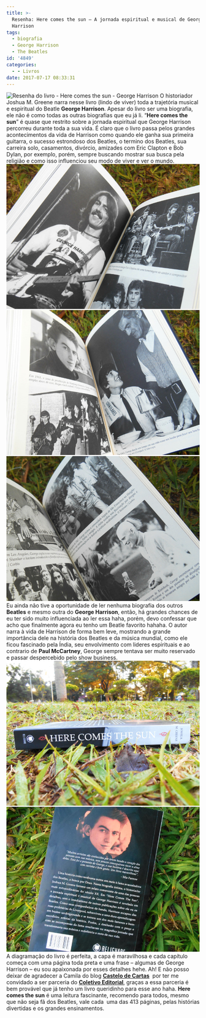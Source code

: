 ```yaml
---
title: >-
  Resenha: Here comes the sun – A jornada espiritual e musical de George
  Harrison
tags:
  - biografia
  - George Harrison
  - The Beatles
id: '4849'
categories:
  - - Livros
date: 2017-07-17 08:33:31
---
```


![Resenha do livro - Here comes the sun - George Harrison](/images/2017/07/capa-Here-comes-the-sun-–-A-jornada-espiritual-e-musical-de-George-Harrison.jpg) O historiador Joshua M. Greene narra nesse livro (lindo de viver) toda a trajetória musical e espiritual do Beatle **George Harrison**. Apesar do livro ser uma biografia, ele não é como todas as outras biografias que eu já li. “**Here comes the sun**” é quase que restrito sobre a jornada espiritual que George Harrison percorreu durante toda a sua vida. É claro que o livro passa pelos grandes acontecimentos da vida de Harrison como quando ele ganha sua primeira guitarra, o sucesso estrondoso dos Beatles, o termino dos Beatles, sua carreira solo, casamentos, divórcio, amizades com Eric Clapton e Bob Dylan, por exemplo, porém, sempre buscando mostrar sua busca pela religião e como isso influenciou seu modo de viver e ver o mundo. ![resumo do livro - here comes the sun de george harrison](/images/2017/07/Fotos-do-livro-here-come-the-sun-a-jornada-espiritual-e-musical-de-George-Harrison.jpg) ![resumo biografia de george harrison](/images/2017/07/fotos-da-biografia-de-george-harrison.jpg) ![fotos de George Harrison](/images/2017/07/resenha-biografia-George-Harrison-beatles.jpg) Eu ainda não tive a oportunidade de ler nenhuma biografia dos outros **Beatles** e mesmo outra do **George Harrison**, então, há grandes chances de eu ter sido muito influenciada ao ler essa haha, porém, devo confessar que acho que finalmente agora eu tenho um Beatle favorito hahaha. O autor narra à vida de Harrison de forma bem leve, mostrando a grande importância dele na história dos Beatles e da música mundial, como ele ficou fascinado pela Índia, seu envolvimento com lideres espirituais e ao contrario de **Paul McCartney**, George sempre tentava ser muito reservado e passar despercebido pelo show business. ![resenha do livro here comes the sun - biografia de George Harrison](/images/2017/07/lombada-do-livro-here-comes-the-sun-george-harrison.jpg) ![resumo da biografia de George Harrison - here comes the sun](/images/2017/07/contra-capa-here-comes-the-sun-a-jornada-espiritual-e-musical-de-George-Harrison.jpg) A diagramação do livro é perfeita, a capa é maravilhosa e cada capítulo começa com uma página toda preta e uma frase – algumas de George Harrison – eu sou apaixonada por esses detalhes hehe. Ah! E não posso deixar de agradecer a Camila do blog [**Castelo de Cartas**](http://www.castelodecartas.com.br/)  por ter me convidado a ser parceria do [**Coletivo Editorial**](http://coletivoeditorial.com.br/), graças a essa parceria é bem provável que já tenho um livro queridinho para esse ano haha. **Here comes the sun** é uma leitura fascinante, recomendo para todos, mesmo que não seja fã dos Beatles, vale cada  uma das 413 páginas, pelas histórias divertidas e os grandes ensinamentos.
